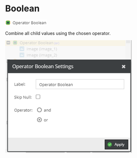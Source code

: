 # Boolean

![Setting](../../../img/gridconfig/operator_boolean_symbol.png)

Combine all child values using the chosen operator.

![Setting](../../../img/gridconfig/operator_boolean_setting.png)






